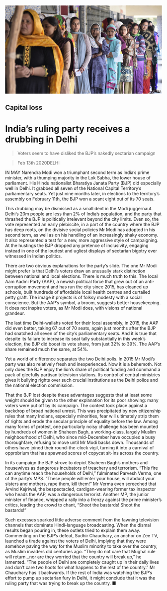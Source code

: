 ![](./images/20200215_ASP005_0.jpg)

## Capital loss

# India’s ruling party receives a drubbing in Delhi

> Voters seem to have disliked the BJP’s nakedly sectarian campaign

> Feb 13th 2020DELHI

IN MAY Narendra Modi won a triumphant second term as India’s prime minister, with a thumping majority in the Lok Sabha, the lower house of parliament. His Hindu nationalist Bharatiya Janata Party (BJP) did especially well in Delhi. It grabbed all seven of the National Capital Territory’s parliamentary seats. Yet just nine months later, in elections to the territory’s assembly on February 11th, the BJP won a scant eight out of its 70 seats.

This drubbing may be dismissed as a small dent in the Modi juggernaut. Delhi’s 20m people are less than 2% of India’s population, and the party that thrashed the BJP is politically irrelevant beyond the city limits. Even so, the vote represented an early plebiscite, in a part of the country where the BJP has deep roots, on the divisive social policies Mr Modi has adopted in his second term, as well as on his handling of an increasingly shaky economy. It also represented a test for a new, more aggressive style of campaigning. At the hustings the BJP dropped any pretence of inclusivity, engaging instead in one of the loudest and ugliest displays of sectarian bigotry ever witnessed in Indian politics.

There are two obvious explanations for the party’s slide. The one Mr Modi might prefer is that Delhi’s voters draw an unusually stark distinction between national and local elections. There is much truth to this. The local Aam Aadmi Party (AAP), a newish political force that grew out of an anti-corruption movement and has run the city since 2015, has cleaned up schools, built hundreds of affordable local health centres and curtailed petty graft. The image it projects is of folksy modesty with a social conscience. But the AAP’s symbol, a broom, suggests better housekeeping. It does not inspire voters, as Mr Modi does, with visions of national grandeur.

The last time Delhi-wallahs voted for their local assembly, in 2015, the AAP did even better, taking 67 out of 70 seats, again just months after the BJP had snatched all seven of the city’s parliamentary seats. And it is true that despite its failure to increase its seat tally substantially in this week’s election, the BJP did boost its vote share, from just 32% to 39%. The AAP’s share remained much the same, at 54%.

Yet a world of difference separates the two Delhi polls. In 2015 Mr Modi’s party was also relatively fresh and inexperienced. Now it is a behemoth. Not only does the BJP enjoy the lion’s share of political funding and command a pack of gleefully partisan television stations. Its control of central ministries gives it bullying rights over such crucial institutions as the Delhi police and the national election commission.

That the BJP lost despite these advantages suggests that at least some weight should be given to the other explanation for its poor showing: many voters were put off by its campaign. The contest took place against a backdrop of broad national unrest. This was precipitated by new citizenship rules that many Indians, especially minorities, fear will ultimately strip them of rights and erode the secular principle of equality before the law. Among many forms of protest, one particularly noisy challenge has been mounted by hundreds of women in Shaheen Bagh, a working-class, largely Muslim neighbourhood of Delhi, who since mid-December have occupied a busy thoroughfare, refusing to move until Mr Modi backs down. Thousands of others have joined their round-the-clock vigil, turning it into a carnival of opprobrium that has spawned scores of copycat sit-ins across the country.

In its campaign the BJP strove to depict Shaheen Bagh’s mothers and housewives as dangerous incubators of treachery and terrorism. “This fire can anytime reach the households of Delhi,” fulminated Parvesh Verma, one of the party’s MPS. “These people will enter your house, will abduct your sisters and mothers, rape them, kill them!” Mr Verma even screeched that Arvind Kejriwal, the bespectacled, cardigan-wearing former tax inspector who heads the AAP, was a dangerous terrorist. Another MP, the junior minister of finance, whipped a rally into a frenzy against the prime minister’s critics, leading the crowd to chant, “Shoot the bastards! Shoot the bastards!”

Such excesses sparked little adverse comment from the fawning television channels that dominate Hindi-language broadcasting. When the dismal results began pouring in, these outlets tried to explain them away. Commenting on the BJP’s defeat, Sudhir Chaudhary, an anchor on Zee TV, launched a tirade against the voters of Delhi, implying that they were somehow paving the way for the Muslim minority to take over the country, as Muslim invaders did centuries ago. “They do not care that Mughal rule will return…nor are they worried that the country will break up,” he lamented. “The people of Delhi are completely caught up in their daily lives and don’t care two hoots for what happens to the rest of the country.” Mr Chaudhary has it backwards. If the rest of India was watching the BJP’s effort to pump up sectarian fury in Delhi, it might conclude that it was the ruling party that was trying to break up the country. ■